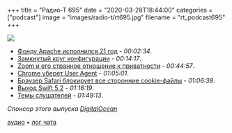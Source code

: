 +++
title = "Радио-Т 695"
date = "2020-03-28T18:44:00"
categories = ["podcast"]
image = "images/radio-t/rt695.jpg"
filename = "rt_podcast695"
+++

![](https://radio-t.com/images/radio-t/rt695.jpg)

- [Фонду Apache исполнился 21 год](https://www.opennet.ru/opennews/art.shtml?num=52615) - *00:02:34*.
- [Замкнутый круг конфигурации](http://mikehadlow.blogspot.com/2012/05/configuration-complexity-clock.html) - *00:14:17*.
- [Zoom и его странное отношение к приватности](https://blogs.harvard.edu/doc/2020/03/27/zoom/) - *00:44:57*.
- [Chrome уберет User Agent](https://www.infoq.com/news/2020/03/chrome-phasing-user-agent/) - *01:05:01*.
- [Браузер Safari блокирует все сторонние cookie-файлы](https://habr.com/ru/news/t/494288/) - *01:06:38*.
- [Выход Swift 5.2](https://www.opennet.ru/opennews/art.shtml?num=52623) - *01:16:19*.
- [Темы слушателей](https://radio-t.com/p/2020/03/24/prep-695/) - *01:49:13*.

*Спонсор этого выпуска [DigitalOcean](https://do.co/radiot)*


[аудио](https://cdn.radio-t.com/rt_podcast695.mp3) • [лог чата](https://chat.radio-t.com/logs/radio-t-695.html)
<audio src="https://cdn.radio-t.com/rt_podcast695.mp3" preload="none"></audio>
